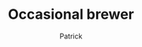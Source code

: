 ---
layout: post
title: "Occasional brewer"
categories: Projects
tags: Beer
author: Patrick
excerpt_separator: <!--more-->
---